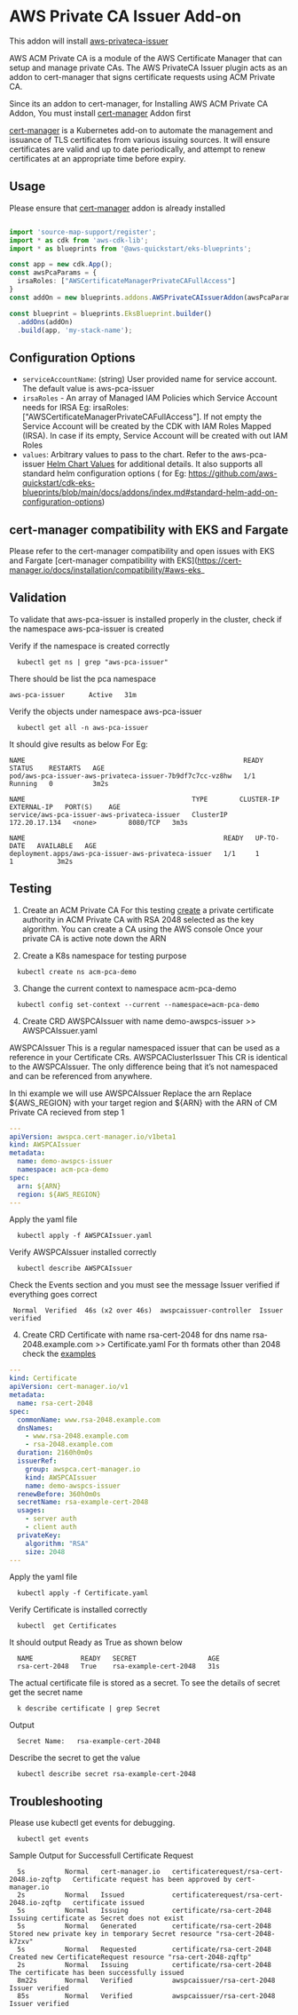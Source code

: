 # AWS Private CA Issuer Add-on
This addon will install [aws-privateca-issuer](https://github.com/cert-manager/aws-privateca-issuer/)

AWS ACM Private CA is a module of the AWS Certificate Manager that can setup and manage private CAs.
The AWS PrivateCA Issuer plugin acts as an addon to cert-manager that signs certificate requests using ACM Private CA.

Since its an addon to cert-manager, for Installing AWS ACM Private CA Addon, You must install [cert-manager](https://github.com/aws-quickstart/cdk-eks-blueprints/blob/main/docs/addons/cert-manager.md) Addon first

[cert-manager](https://github.com/aws-quickstart/cdk-eks-blueprints/blob/main/docs/addons/cert-manager.md) is a Kubernetes add-on to automate the management and issuance of TLS certificates from various issuing sources. It will ensure certificates are valid and up to date periodically, and attempt to renew certificates at an appropriate time before expiry.
## Usage
Please ensure that [cert-manager](https://github.com/aws-quickstart/cdk-eks-blueprints/blob/main/docs/addons/cert-manager.md) addon is already installed

```typescript

import 'source-map-support/register';
import * as cdk from 'aws-cdk-lib';
import * as blueprints from '@aws-quickstart/eks-blueprints';

const app = new cdk.App();
const awsPcaParams = {
  irsaRoles: ["AWSCertificateManagerPrivateCAFullAccess"]
}
const addOn = new blueprints.addons.AWSPrivateCAIssuerAddon(awsPcaParams)

const blueprint = blueprints.EksBlueprint.builder()
  .addOns(addOn)
  .build(app, 'my-stack-name');
```

## Configuration Options

- `serviceAccountName`: (string) User provided name for service account. The default value is aws-pca-issuer
- `irsaRoles` - An array of Managed IAM Policies which Service Account needs for IRSA Eg: irsaRoles:["AWSCertificateManagerPrivateCAFullAccess"]. If not empty the Service Account will be created by the CDK with IAM Roles Mapped (IRSA). In case if its empty,  Service Account will be created with out IAM Roles
- `values`: Arbitrary values to pass to the chart. Refer to the aws-pca-issuer [Helm Chart Values](https://github.com/cert-manager/aws-privateca-issuer/blob/main/charts/aws-pca-issuer/values.yaml) for additional details. It also supports all standard helm configuration options ( for Eg: https://github.com/aws-quickstart/cdk-eks-blueprints/blob/main/docs/addons/index.md#standard-helm-add-on-configuration-options)

## cert-manager compatibility with EKS and Fargate
Please refer to the cert-manager compatibility and open issues with EKS and Fargate
[cert-manager compatibility with EKS](https://cert-manager.io/docs/installation/compatibility/#aws-eks_

## Validation

To validate that aws-pca-issuer is installed properly in the cluster, check if the namespace aws-pca-issuer is created 

Verify if the namespace is created correctly
```shell
  kubectl get ns | grep "aws-pca-issuer"
```
There should be list the pca namespace
```shell
aws-pca-issuer      Active   31m
```
Verify the objects under namespace aws-pca-issuer 
```shell
  kubectl get all -n aws-pca-issuer 
```
It should give results as below
For Eg:
```shell
NAME                                                       READY   STATUS    RESTARTS   AGE
pod/aws-pca-issuer-aws-privateca-issuer-7b9df7c7cc-vz8hw   1/1     Running   0          3m2s

NAME                                          TYPE        CLUSTER-IP      EXTERNAL-IP   PORT(S)    AGE
service/aws-pca-issuer-aws-privateca-issuer   ClusterIP   172.20.17.134   <none>        8080/TCP   3m3s

NAME                                                  READY   UP-TO-DATE   AVAILABLE   AGE
deployment.apps/aws-pca-issuer-aws-privateca-issuer   1/1     1            1           3m2s
```


## Testing

1) Create an ACM Private CA
For this testing [create](https://docs.aws.amazon.com/acm-pca/latest/userguide/PcaCreateCa.html#CA-procedures) a private certificate authority in ACM Private CA with RSA 2048 selected as the key algorithm. You can create a CA using the AWS console
Once your private CA is active note down the ARN

2) Create a K8s namespace for testing purpose
```shell
  kubectl create ns acm-pca-demo
```
3) Change the current context to namespace acm-pca-demo
```shell
  kubectl config set-context --current --namespace=acm-pca-demo
```
4) Create CRD AWSPCAIssuer with name demo-awspcs-issuer  >> AWSPCAIssuer.yaml

AWSPCAIssuer
This is a regular namespaced issuer that can be used as a reference in your Certificate CRs.
AWSPCAClusterIssuer
This CR is identical to the AWSPCAIssuer. The only difference being that it’s not namespaced and can be referenced from anywhere.

In thi example we will use  AWSPCAIssuer
Replace the arn
Replace ${AWS_REGION} with your target region and ${ARN} with the ARN of CM Private CA recieved from step 1
```yaml
---
apiVersion: awspca.cert-manager.io/v1beta1
kind: AWSPCAIssuer
metadata:
  name: demo-awspcs-issuer
  namespace: acm-pca-demo
spec:
  arn: ${ARN}
  region: ${AWS_REGION}
---
```
Apply the yaml file
```shell
  kubectl apply -f AWSPCAIssuer.yaml
```
Verify AWSPCAIssuer installed correctly
```shell
  kubectl describe AWSPCAIssuer 
```
Check the Events section and you must see the message Issuer verified if everything goes correct
```shell
 Normal  Verified  46s (x2 over 46s)  awspcaissuer-controller  Issuer verified
```
4) Create CRD Certificate with name rsa-cert-2048 for dns name rsa-2048.example.com  >> Certificate.yaml
For th formats other than 2048 check the [examples](https://github.com/cert-manager/aws-privateca-issuer/tree/main/config/examples/certificates)
```yaml
---
kind: Certificate
apiVersion: cert-manager.io/v1
metadata:
  name: rsa-cert-2048
spec:
  commonName: www.rsa-2048.example.com
  dnsNames:
    - www.rsa-2048.example.com
    - rsa-2048.example.com
  duration: 2160h0m0s
  issuerRef:
    group: awspca.cert-manager.io
    kind: AWSPCAIssuer
    name: demo-awspcs-issuer
  renewBefore: 360h0m0s
  secretName: rsa-example-cert-2048
  usages:
    - server auth
    - client auth
  privateKey:
    algorithm: "RSA"
    size: 2048
---
```
Apply the yaml file
```shell
  kubectl apply -f Certificate.yaml
```
Verify Certificate is installed correctly
```shell
  kubectl  get Certificates
```
It should output Ready as True as shown below
```shell
  NAME            READY   SECRET                  AGE
  rsa-cert-2048   True    rsa-example-cert-2048   31s
```
The actual certificate file is stored as a secret. To see the details of secret get the secret name
```shell
  k describe certificate | grep Secret
```
Output
```shell
  Secret Name:   rsa-example-cert-2048
```
Describe the secret to get the value
```shell
  kubectl describe secret rsa-example-cert-2048
```

## Troubleshooting
Please use kubectl get events for debugging. 
```shell
  kubectl get events  
```
Sample Output for Successfull Certificate Request
```shell
  5s          Normal   cert-manager.io   certificaterequest/rsa-cert-2048.io-zqftp   Certificate request has been approved by cert-manager.io
  2s          Normal   Issued            certificaterequest/rsa-cert-2048.io-zqftp   certificate issued
  5s          Normal   Issuing           certificate/rsa-cert-2048                Issuing certificate as Secret does not exist
  5s          Normal   Generated         certificate/rsa-cert-2048               Stored new private key in temporary Secret resource "rsa-cert-2048-k7zxv"
  5s          Normal   Requested         certificate/rsa-cert-2048                Created new CertificateRequest resource "rsa-cert-2048-zqftp"
  2s          Normal   Issuing           certificate/rsa-cert-2048                The certificate has been successfully issued
  8m22s       Normal   Verified          awspcaissuer/rsa-cert-2048               Issuer verified
  85s         Normal   Verified          awspcaissuer/rsa-cert-2048               Issuer verified
```